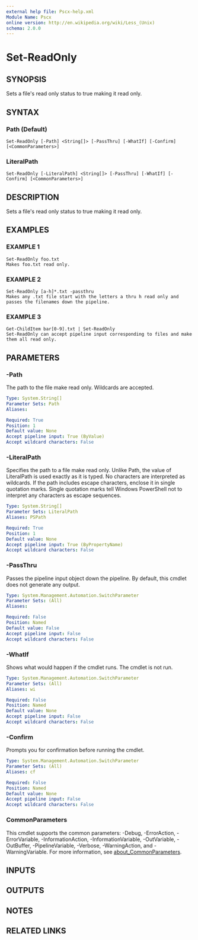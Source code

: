 ```yaml
---
external help file: Pscx-help.xml
Module Name: Pscx
online version: http://en.wikipedia.org/wiki/Less_(Unix)
schema: 2.0.0
---
```


# Set-ReadOnly

## SYNOPSIS
Sets a file's read only status to true making it read only.

## SYNTAX

### Path (Default)
```
Set-ReadOnly [-Path] <String[]> [-PassThru] [-WhatIf] [-Confirm] [<CommonParameters>]
```

### LiteralPath
```
Set-ReadOnly [-LiteralPath] <String[]> [-PassThru] [-WhatIf] [-Confirm] [<CommonParameters>]
```

## DESCRIPTION
Sets a file's read only status to true making it read only.

## EXAMPLES

### EXAMPLE 1
```
Set-ReadOnly foo.txt
Makes foo.txt read only.
```

### EXAMPLE 2
```
Set-ReadOnly [a-h]*.txt -passthru
Makes any .txt file start with the letters a thru h read only and passes the filenames down the pipeline.
```

### EXAMPLE 3
```
Get-ChildItem bar[0-9].txt | Set-ReadOnly
Set-ReadOnly can accept pipeline input corresponding to files and make them all read only.
```

## PARAMETERS

### -Path
The path to the file make read only. 
Wildcards are accepted.

```yaml
Type: System.String[]
Parameter Sets: Path
Aliases:

Required: True
Position: 1
Default value: None
Accept pipeline input: True (ByValue)
Accept wildcard characters: False
```

### -LiteralPath
Specifies the path to a file make read only.
Unlike Path, the value of LiteralPath is used exactly as it is typed.
No characters are interpreted as wildcards.
If the path includes escape characters, enclose it in
single quotation marks.
Single quotation marks tell Windows PowerShell not to interpret any characters
as escape sequences.

```yaml
Type: System.String[]
Parameter Sets: LiteralPath
Aliases: PSPath

Required: True
Position: 1
Default value: None
Accept pipeline input: True (ByPropertyName)
Accept wildcard characters: False
```

### -PassThru
Passes the pipeline input object down the pipeline.
By default, this cmdlet does not generate any output.

```yaml
Type: System.Management.Automation.SwitchParameter
Parameter Sets: (All)
Aliases:

Required: False
Position: Named
Default value: False
Accept pipeline input: False
Accept wildcard characters: False
```

### -WhatIf
Shows what would happen if the cmdlet runs.
The cmdlet is not run.

```yaml
Type: System.Management.Automation.SwitchParameter
Parameter Sets: (All)
Aliases: wi

Required: False
Position: Named
Default value: None
Accept pipeline input: False
Accept wildcard characters: False
```

### -Confirm
Prompts you for confirmation before running the cmdlet.

```yaml
Type: System.Management.Automation.SwitchParameter
Parameter Sets: (All)
Aliases: cf

Required: False
Position: Named
Default value: None
Accept pipeline input: False
Accept wildcard characters: False
```

### CommonParameters
This cmdlet supports the common parameters: -Debug, -ErrorAction, -ErrorVariable, -InformationAction, -InformationVariable, -OutVariable, -OutBuffer, -PipelineVariable, -Verbose, -WarningAction, and -WarningVariable. For more information, see [about_CommonParameters](http://go.microsoft.com/fwlink/?LinkID=113216).

## INPUTS

## OUTPUTS

## NOTES

## RELATED LINKS
